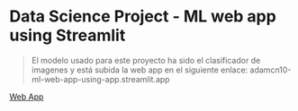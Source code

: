 # Data Science Project - ML web app using Streamlit

>El modelo usado para este proyecto ha sido el clasificador de imagenes y está subida la web app en el siguiente enlace:
adamcn10-ml-web-app-using-app.streamlit.app

[Web App](adamcn10-ml-web-app-using-app.streamlit.app)